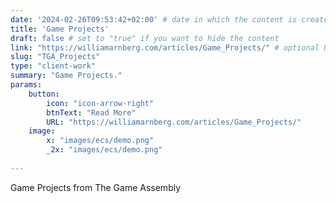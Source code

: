 ```yaml
---
date: '2024-02-26T09:53:42+02:00' # date in which the content is created - defaults to "today"
title: 'Game Projects'
draft: false # set to "true" if you want to hide the content 
link: "https://williamarnberg.com/articles/Game_Projects/" # optional URL to link the logo to
slug: "TGA_Projects"
type: "client-work"
summary: "Game Projects."
params:
    button:
        icon: "icon-arrow-right"
        btnText: "Read More"
        URL: "https://williamarnberg.com/articles/Game_Projects/"
    image:  
        x: "images/ecs/demo.png"
        _2x: "images/ecs/demo.png"
    
---
```


Game Projects from The Game Assembly

